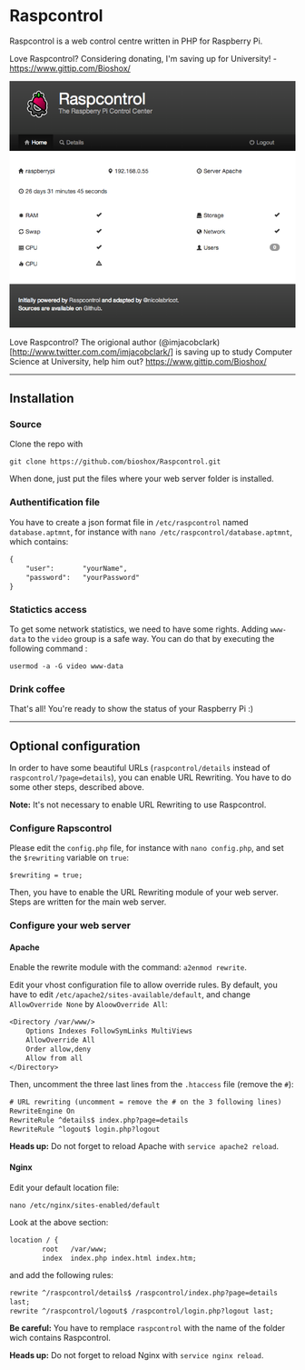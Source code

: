 # Raspcontrol

Raspcontrol is a web control centre written in PHP for Raspberry Pi.

Love Raspcontrol? Considering donating, I'm saving up for University! - https://www.gittip.com/Bioshox/

![Home of Raspcontrol](raspcontrol-home.png)


Love Raspcontrol? The origional author (@imjacobclark)[http://www.twitter.com.com/imjacobclark/] is saving up to study Computer Science at University, help him out? https://www.gittip.com/Bioshox/

***

## Installation

### Source

Clone the repo with

	git clone https://github.com/bioshox/Raspcontrol.git
	
When done, just put the files where your web server folder is installed.

### Authentification file

You have to create a json format file in `/etc/raspcontrol` named `database.aptmnt`, for instance with `nano /etc/raspcontrol/database.aptmnt`, which contains:
	
	{
		"user":       "yourName",
		"password":   "yourPassword"
	}

### Statictics access

To get some network statistics, we need to have some rights. Adding `www-data` to the `video` group is a safe way. You can do that by executing the following command :

	usermod -a -G video www-data
	
### Drink coffee

That's all! You're ready to show the status of your Raspberry Pi :)

***

## Optional configuration

In order to have some beautiful URLs (`raspcontrol/details` instead of `raspcontrol/?page=details`), you can enable URL Rewriting.
You have to do some other steps, described above.

__Note:__ It's not necessary to enable URL Rewriting to use Raspcontrol.


### Configure Rapscontrol

Please edit the `config.php` file, for instance with `nano config.php`, and set the `$rewriting` variable on `true`:

	$rewriting = true;
	
Then, you have to enable the URL Rewriting module of your web server. Steps are written for the main web server.

### Configure your web server

#### Apache

Enable the rewrite module with the command: `a2enmod rewrite`.

Edit your vhost configuration file to allow override rules. By default, you have to edit `/etc/apache2/sites-available/default`,
and change `AllowOverride None` by `AloowOverride All`:

	<Directory /var/www/>  
		Options Indexes FollowSymLinks MultiViews  
		AllowOverride All
		Order allow,deny  
		Allow from all  
	</Directory>  


Then, uncomment the three last lines from the `.htaccess` file (remove the `#`):

	# URL rewriting (uncomment = remove the # on the 3 following lines)
	RewriteEngine On
	RewriteRule ^details$ index.php?page=details
	RewriteRule ^logout$ login.php?logout


__Heads up:__ Do not forget to reload Apache with `service apache2 reload`.

#### Nginx

Edit your default location file:

	nano /etc/nginx/sites-enabled/default

Look at the above section:

	location / {
    		root   /var/www;
    		index  index.php index.html index.htm;

and add the following rules:

    rewrite ^/raspcontrol/details$ /raspcontrol/index.php?page=details last;
    rewrite ^/raspcontrol/logout$ /raspcontrol/login.php?logout last;

__Be careful:__ You have to remplace `raspcontrol` with the name of the folder wich contains Raspcontrol.

__Heads up:__ Do not forget to reload Nginx with `service nginx reload`.

